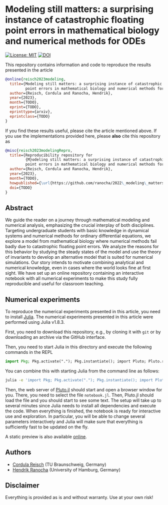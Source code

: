# Modeling still matters: a surprising instance of catastrophic floating point errors in mathematical biology and numerical methods for ODEs

[![License: MIT](https://img.shields.io/badge/License-MIT-success.svg)](https://opensource.org/licenses/MIT)
[![DOI](https://zenodo.org/badge/DOI/TODO.svg)](https://doi.org/TODO)

This repository contains information and code to reproduce the results presented in the
article
```bibtex
@online{reisch2023modeling,
  title={Modeling still matters: a surprising instance of catastrophic floating 
         point errors in mathematical biology and numerical methods for {ODEs}},
  author={Reisch, Cordula and Ranocha, Hendrik},
  year={2023},
  month={TODO},
  eprint={TODO},
  eprinttype={arxiv},
  eprintclass={TODO}
}
```

If you find these results useful, please cite the article mentioned above. If you
use the implementations provided here, please **also** cite this repository as
```bibtex
@misc{reisch2023modelingRepro,
  title={Reproducibility repository for
         {M}odeling still matters: a surprising instance of catastrophic floating 
         point errors in mathematical biology and numerical methods for {ODEs}},
  author={Reisch, Cordula and Ranocha, Hendrik},
  year={2023},
  month={TODO},
  howpublished={\url{https://github.com/ranocha/2022\_modeling\_matters}},
  doi={TODO}
}
```

## Abstract

We guide the reader on a journey through mathematical modeling and 
numerical analysis, emphasizing the crucial interplay of both disciplines.
Targeting undergraduate students with basic knowledge in dynamical
systems and numerical methods for ordinary differential equations,
we explore a model from mathematical biology where numerical methods
fail badly due to catastrophic floating point errors. We analyze the
reasons for this behavior by studying the steady states of the model
and use the theory of invariants to develop an alternative model that
is suited for numerical simulations. Our story intends 
to motivate combining analytical and numerical knowledge, even in 
cases where the world looks fine at first sight. We have set up an
online repository containing an interactive notebook with all
numerical experiments to make this study fully reproducible and
useful for classroom teaching.


## Numerical experiments

To reproduce the numerical experiments presented in this article, you need 
to install [Julia](https://julialang.org/). The numerical experiments presented 
in this article were performed using Julia v1.8.3.

First, you need to download this repository, e.g., by cloning it with `git`
or by downloading an archive via the GitHub interface.

Then, you need to start Julia in this directory and execute the following commands
in the REPL

```julia
import Pkg; Pkg.activate("."); Pkg.instantiate(); import Pluto; Pluto.run()
```

You can combine this with starting Julia from the command line as follows:

```bash
julia -e 'import Pkg; Pkg.activate("."); Pkg.instantiate(); import Pluto; Pluto.run()'
```

Then, the web server of [Pluto.jl](https://github.com/fonsp/Pluto.jl) should start
and open a browser window for you. There, you need to select the file `notebook.jl`.
Then, Pluto.jl should load the file and you should start to see some text. The
setup will take up to several minutes since Julia needs to install all dependencies
and execute the code. When everything is finished, the notebook is ready for interactive
use and exploration. In particular, you will be able to change several parameters
interactively and Julia will make sure that everything is sufficiently fast to be
updated on the fly.

A static preview is also available [online](https://ranocha.de/2022_modeling_matters/).


## Authors

- [Cordula Reisch](https://www.tu-braunschweig.de/ipde/personal/creisch) (TU Braunschweig, Germany)
- [Hendrik Ranocha](https://ranocha.de) (University of Hamburg, Germany)


## Disclaimer

Everything is provided as is and without warranty. Use at your own risk!
